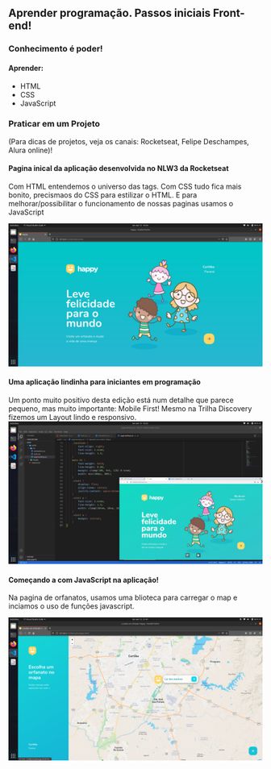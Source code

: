 ## Aprender programação. Passos iniciais Front-end!
### Conhecimento é poder! 
#### Aprender:
- HTML
- CSS
- JavaScript
### Praticar em um Projeto 
(Para dicas de projetos, veja os canais: Rocketseat, Felipe Deschampes, Alura online)!
#### Pagina inical da aplicação desenvolvida no NLW3 da Rocketseat
<p>Com HTML entendemos o universo das tags. Com CSS tudo fica mais bonito,
precismaos do CSS para estilizar o HTML. E para melhorar/possibilitar o
funcionamento de nossas paginas usamos o JavaScript</p>
<link href="https://rocketseat.com.br/">
<img src="./public/code/initial-page.png">



#### Uma aplicação lindinha para iniciantes em programação
<p>Um ponto muito positivo desta edição está num detalhe que parece pequeno,
mas muito importante: Mobile First! Mesmo na Trilha Discovery fizemos um Layout
lindo e responsivo. 
<img src="./public/code/login-page.png">

#### Começando a com JavaScript na aplicação!
<p> Na pagina de orfanatos, usamos uma blioteca para carregar o map e inciamos o uso
de funções javascript.</p>
<img src="./public/code/orfanatos-map.png">

